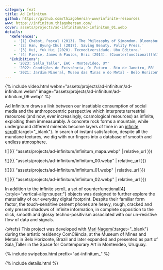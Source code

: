 ```yaml
---
category: feat
title: Ad Infinitum
github: https://github.com/thiagohersan-www/infinite-resources
www: https://infinitum.thiagohersan.com/
cover: assets/projects/ad-infinitum/ad-infinitum_01.webp
details:
  'References':
    - '[1] Chabot, Pascal (2013). The Philosophy of Simondon. Bloomsbury Academic.'
    - '[2] Han, Byung-Chul (2017). Saving Beauty. Polity Press.'
    - '[3] Hui, Yuk Hui (2020). Tecnodiversidade. Ubu Editora.'
    - '[4] Pierce, James & Paulos, Eric (2014). [Counterfunctional](https://www.jamesjpierce.com/projects/project-d){:target="_blank"} things: Exploring possibilities in designing digital limitations. [Proceedings](https://dl.acm.org/doi/abs/10.1145/2598510.2598522){:target="_blank"} of the 2014 Conference on Designing Interactive Systems.'
  'Exhibitions':
    - '2023: Salla_Taller, EAC - Montevideo, UY'
    - '2022: Condições de Existência, Oi Futuro - Rio de Janeiro, BR'
    - '2021: Jardim Mineral, Museu das Minas e do Metal - Belo Horizonte, BR'
---
```

{% include video.html
  webm="assets/projects/ad-infinitum/ad-infinitum.webm"
  image="assets/projects/ad-infinitum/ad-infinitum_09.webp"
%}

Ad Infinitum draws a link between our insatiable consumption of social media and the anthropocentric perspective which interprets terrestrial resources (and now, ever increasingly, cosmological resources) as infinite, exploiting them immeasurably. A concrete rock forms a mountain, while underground different minerals become layers of time in an [infinite scroll](https://infinitum.thiagohersan.com/){:target="_blank"}. In search of instant satisfaction, despite all the mundane textures, we dig with our fingers into a database of smooth and endless atmosphere.

![]({{ "assets/projects/ad-infinitum/infinitum_mapa.webp" | relative_url }})

![]({{ "assets/projects/ad-infinitum/infinitum_00.webp" | relative_url }})

![]({{ "assets/projects/ad-infinitum/infinitum_01.webp" | relative_url }})

![]({{ "assets/projects/ad-infinitum/infinitum_02.webp" | relative_url }})

In addition to the infinite scroll, a set of counterfunctional[[4]](#refs){:style="vertical-align:super;"} objects was designed to further explore the materiality of our everyday digital footprint. Despite their familiar form factor, the touch-sensitive cement phones are heavy, rough, cracked and only present shadows of infinite information, in complete opposition to the slick, smooth and glossy techno-positivism associated with our un-resistive flow of data and signals.

[](){:#refs}
This project was developed with [Mari Nagem](https://marinagem.com/){:target="_blank"} during the artistic residency ComCiência, at the Museum of Mines and Metals in Belo Horizonte, Brazil and later expanded and presented as part of Sala_Taller in the Space for Contemporary Art in Montevideo, Uruguay.

{% include swipebox.html prefix="ad-infinitum_" %}

{% include details.html %}
